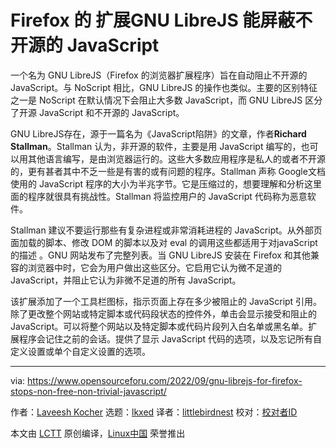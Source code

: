 [#]: subject: "GNU LibreJS For Firefox Stops Non-Free Non-Trivial JavaScript"
[#]: via: "https://www.opensourceforu.com/2022/09/gnu-librejs-for-firefox-stops-non-free-non-trivial-javascript/"
[#]: author: "Laveesh Kocher https://www.opensourceforu.com/author/laveesh-kocher/"
[#]: collector: "lkxed"
[#]: translator: "littlebirdnest"
[#]: reviewer: " "
[#]: publisher: " "
[#]: url: " "

Firefox 的 扩展GNU LibreJS 能屏蔽不开源的 JavaScript
======
一个名为 GNU LibreJS（Firefox 的浏览器扩展程序）旨在自动阻止不开源的 JavaScript。与 NoScript 相比，GNU LibreJS 的操作也类似。主要的区别特征之一是 NoScript 在默认情况下会阻止大多数 JavaScript，而 GNU LibreJS 区分了开源 JavaScript 和不开源的 JavaScript。

GNU LibreJS存在，源于一篇名为《JavaScript陷阱》的文章，作者****Richard Stallman****。Stallman 认为，非开源的软件，主要是用 JavaScript 编写的，也可以用其他语言编写，是由浏览器运行的。这些大多数应用程序是私人的或者不开源的，更有甚者其中不乏一些是有害的或有问题的程序。Stallman 声称 Google文档使用的 JavaScript 程序的大小为半兆字节。它是压缩过的，想要理解和分析这里面的程序就很具有挑战性。Stallman 将监控用户的 JavaScript 代码称为恶意软件。

Stallman 建议不要运行那些有复杂进程或非常消耗进程的 JavaScript。从外部页面加载的脚本、修改 DOM 的脚本以及对 eval 的调用这些都适用于对javaScript的描述 。GNU 网站发布了完整列表。当 GNU LibreJS 安装在 Firefox 和其他兼容的浏览器中时，它会为用户做出这些区分。它启用它认为微不足道的 JavaScript，并阻止它认为非微不足道的所有 JavaScript。

该扩展添加了一个工具栏图标，指示页面上存在多少被阻止的 JavaScript 引用。除了更改整个网站或特定脚本或代码段状态的控件外，单击会显示接受和阻止的 JavaScript。可以将整个网站以及特定脚本或代码片段列入白名单或黑名单。扩展程序会记住之前的会话。提供了显示 JavaScript 代码的选项，以及忘记所有自定义设置或单个自定义设置的选项。

--------------------------------------------------------------------------------

via: https://www.opensourceforu.com/2022/09/gnu-librejs-for-firefox-stops-non-free-non-trivial-javascript/

作者：[Laveesh Kocher][a]
选题：[lkxed][b]
译者：[littlebirdnest](https://github.com/译者ID)
校对：[校对者ID](https://github.com/校对者ID)

本文由 [LCTT](https://github.com/LCTT/TranslateProject) 原创编译，[Linux中国](https://linux.cn/) 荣誉推出

[a]: https://www.opensourceforu.com/author/laveesh-kocher/
[b]: https://github.com/lkxed
